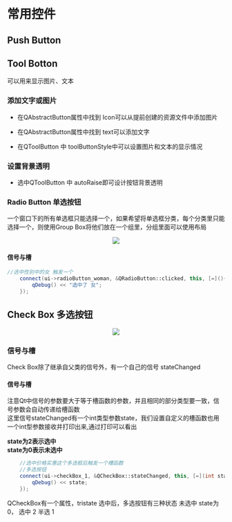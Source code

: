 # 常用控件  

## Push Button  

## Tool Botton  

可以用来显示图片、文本  

### 添加文字或图片  

* 在QAbstractButton属性中找到 Icon可以从提前创建的资源文件中添加图片  
* 在QAbstractButton属性中找到 text可以添加文字  

* 在QToolButton 中 toolButtonStyle中可以设置图片和文本的显示情况  

### 设置背景透明  

* 选中QToolButton 中 autoRaise即可设计按钮背景透明  

### Radio Button  单选按钮  

一个窗口下的所有单选框只能选择一个，如果希望将单选框分类，每个分类里只能选择一个，则使用Group Box将他们放在一个组里，分组里面可以使用布局  

<p align="center"><img src="https://user-images.githubusercontent.com/58176267/156322499-738ccb5e-0935-4859-bf2e-6da348083db5.png"></p> 


#### 信号与槽  

```cpp
//选中性别中的女 触发一个
    connect(ui->radioButton_woman, &QRadioButton::clicked, this, [=](){
        qDebug() << "选中了 女";
    });
```  

## Check Box 多选按钮  

<p align="center"><img src="https://user-images.githubusercontent.com/58176267/156331244-179ed1d2-1648-40ba-aea8-89fb82a891cb.png)"></p>  



### 信号与槽  

Check Box除了继承自父类的信号外，有一个自己的信号 stateChanged  

#### 信号与槽  
注意Qt中信号的参数要大于等于槽函数的参数，并且相同的部分类型要一致，信号参数会自动传递给槽函数  
这里信号stateChanged有一个int类型参数state，我们设置自定义的槽函数也用一个int型参数接收并打印出来,通过打印可以看出  

**state为2表示选中**  
**state为0表示未选中** 

```cpp
    //选中价格实惠这个多选框后触发一个槽函数
    //多选按钮
    connect(ui->checkBox_1, &QCheckBox::stateChanged, this, [=](int state){
        qDebug() << state;
    });
```
QCheckBox有一个属性，tristate 选中后，多选按钮有三种状态 未选中 state为0， 选中 2   半选 1
